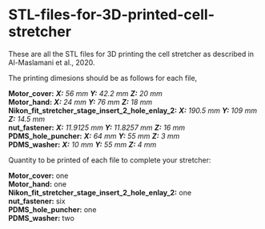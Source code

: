 # STL-files-for-3D-printed-cell-stretcher

These are all the STL files for 3D printing the cell stretcher as described in Al-Maslamani et al., 2020.

The printing dimesions should be as follows for each file,   

**Motor_cover:**   _**X:** 56 mm **Y:** 42.2 mm **Z:** 20 mm_ \
**Motor_hand:**   _**X:** 24 mm **Y:** 76 mm **Z:** 18 mm_ \
**Nikon_fit_stretcher_stage_insert_2_hole_enlay_2:**   _**X:** 190.5 mm **Y:** 109 mm **Z:** 14.5 mm_ \
**nut_fastener:**   _**X:** 11.9125 mm **Y:** 11.8257 mm **Z:**  16 mm_ \
**PDMS_hole_puncher:**   _**X:** 64 mm **Y:** 55 mm **Z:** 3 mm_ \
**PDMS_washer:**   _**X:** 10 mm **Y:** 55 mm **Z:** 4 mm_ 

Quantity to be printed of each file to complete your stretcher:

**Motor_cover:**  one \
**Motor_hand:**   one\
**Nikon_fit_stretcher_stage_insert_2_hole_enlay_2:**   one\
**nut_fastener:**   six \
**PDMS_hole_puncher:**   one\
**PDMS_washer:**  two

